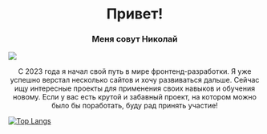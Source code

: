 <h1 align="center">Привет!</h1>
<h3 align="center">Меня совут Николай</h3>
<img src="https://i.pinimg.com/originals/66/83/3e/66833e07d6fb9eb5d724e47d0c814285.gif">
<p align="center" float="left">С 2023 года я начал свой путь в мире фронтенд-разработки. Я уже успешно верстал несколько сайтов и хочу развиваться дальше. Сейчас ищу интересные проекты для применения своих навыков и обучения новому. Если у вас есть крутой и забавный проект, на котором можно было бы поработать, буду рад принять участие!</p>

[![Top Langs](https://github-readme-stats.vercel.app/api/top-langs/?username=Nigilen)](https://github.com/Nigilen/github-readme-stats)
